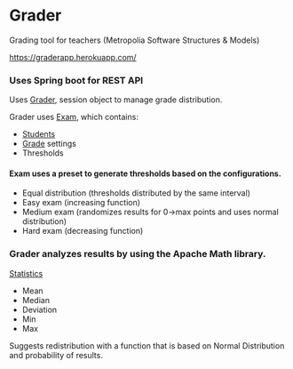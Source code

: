 # Grader
Grading tool for teachers (Metropolia Software Structures &amp; Models)

https://graderapp.herokuapp.com/

### Uses Spring boot for REST API
Uses [Grader](https://github.com/ollivilmi/Grader/blob/master/src/main/java/controller/Grader.java), session object to manage grade distribution.

Grader uses [Exam](https://github.com/ollivilmi/Grader/blob/master/src/main/java/controller/component/Exam.java), which contains:
- [Students](https://github.com/ollivilmi/Grader/blob/master/src/main/java/controller/component/Student.java)
- [Grade](https://github.com/ollivilmi/Grader/blob/master/src/main/java/controller/component/Grade.java) settings
- Thresholds

#### Exam uses a preset to generate thresholds based on the configurations.
- Equal distribution (thresholds distributed by the same interval)
- Easy exam (increasing function)
- Medium exam (randomizes results for 0->max points and uses normal distribution)
- Hard exam (decreasing function)

### Grader analyzes results by using the Apache Math library.
[Statistics](https://github.com/ollivilmi/Grader/blob/master/src/main/java/controller/model/Statistic.java)
- Mean
- Median
- Deviation
- Min
- Max

Suggests redistribution with a function that is based on Normal Distribution and probability of results.
